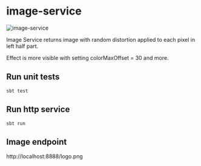 # image-service

![image-service](https://github.com/tumakha/image-service/workflows/Scala%20CI/badge.svg)

Image Service returns image with random distortion applied to each pixel in left half part.

Effect is more visible with setting colorMaxOffset = 30 and more.

## Run unit tests ##

    sbt test

## Run http service ##

    sbt run

## Image endpoint ##

http://localhost:8888/logo.png

